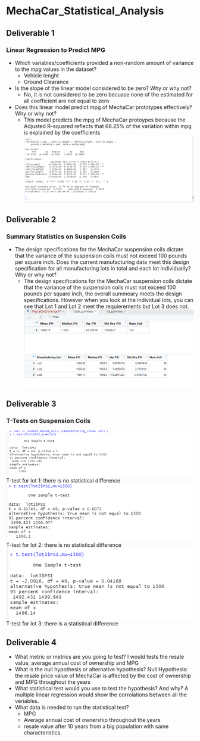 # MechaCar_Statistical_Analysis
## Deliverable 1
### Linear Regression to Predict MPG
* Which variables/coefficients provided a non-random amount of variance to the mpg values in the dataset?
  * Vehicle lenght
  * Ground Clearance
* Is the slope of the linear model considered to be zero? Why or why not?
  * No, it is not considered to be zero becuase none of the estimated for all coefficient are not equal to zero
* Does this linear model predict mpg of MechaCar prototypes effectively? Why or why not?
  * This model predicts the mpg of MechaCar protoypes because the Adjusted R-squared reflects that 68.25% of the variation within mpg is explained by the coefficients
![Deliverable_1](https://github.com/Smayorga97/MechaCar_Statistical_Analysis/blob/main/Resources/deliverable_1.png)
## Deliverable 2
### Summary Statistics on Suspension Coils
* The design specifications for the MechaCar suspension coils dictate that the variance of the suspension coils must not exceed 100 pounds per square inch. Does the current manufacturing data meet this design specification for all manufacturing lots in total and each lot individually? Why or why not?
  * The design specifications for the MechaCar suspension coils dictate that the variance of the suspension coils must not exceed 100 pounds per square inch, the overall summeary meets the design specifications. However when you look at the individual lots, you can see that Lot 1 and Lot 2 meet the requierements but Lot 3 does not.
![total_summary](https://github.com/Smayorga97/MechaCar_Statistical_Analysis/blob/main/Resources/total_summary.png)
![lot_summary](https://github.com/Smayorga97/MechaCar_Statistical_Analysis/blob/main/Resources/lot_summary.png)
## Deliverable 3
### T-Tests on Suspension Coils
![t_test_!.png](https://github.com/Smayorga97/MechaCar_Statistical_Analysis/blob/main/Resources/t_test_!.png)
T-test for lot 1: there is no statistical difference
![t_test_2.png](https://github.com/Smayorga97/MechaCar_Statistical_Analysis/blob/main/Resources/t_test_2.png)
T-test for lot 2: there is no statistical difference
![t_test_3.png](https://github.com/Smayorga97/MechaCar_Statistical_Analysis/blob/main/Resources/t_test_3.png)
T-test for lot 3: there is a statistical difference
## Deliverable 4
* What metric or metrics are you going to test?
I would tests the resale value, average annual cost of ownership and MPG
* What is the null hypothesis or alternative hypothesis?
Null Hypothesis: the resale price value of MechaCar is affected by the cost of ownership and MPG throughout the years
* What statistical test would you use to test the hypothesis? And why?
A multiple linear regression would show the corrolations between all the veriables.
* What data is needed to run the statistical test?
  * MPG
  * Average annual cost of ownership throughout the years
  * resale value after 10 years from a big population with same characteristics.
